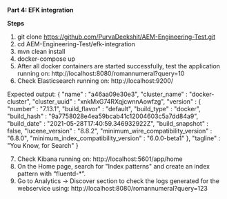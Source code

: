 **Part 4: EFK integration**

**Steps**

1) git clone https://github.com/PurvaDeekshit/AEM-Engineering-Test.git
2) cd AEM-Engineering-Test/efk-integration
3) mvn clean install
4) docker-compose up
5) After all docker containers are started successfully, test the application running on: http://localhost:8080/romannumeral?query=10
6) Check Elasticsearch running on: http://localhost:9200/

Expected output:
{
  "name" : "a46aa09e30e3",
  "cluster_name" : "docker-cluster",
  "cluster_uuid" : "xnkMxG74RXqjcwnnAowfzg",
  "version" : {
    "number" : "7.13.1",
    "build_flavor" : "default",
    "build_type" : "docker",
    "build_hash" : "9a7758028e4ea59bcab41c12004603c5a7dd84a9",
    "build_date" : "2021-05-28T17:40:59.346932922Z",
    "build_snapshot" : false,
    "lucene_version" : "8.8.2",
    "minimum_wire_compatibility_version" : "6.8.0",
    "minimum_index_compatibility_version" : "6.0.0-beta1"
  },
  "tagline" : "You Know, for Search"
}

7) Check Kibana running on: http://localhost:5601/app/home
8) On the Home page, search for "Index patterns" and create an index pattern with “fluentd-*”.
9) Go to Analytics -> Discover section to check the logs generated for the webservice using: http://localhost:8080/romannumeral?query=123
